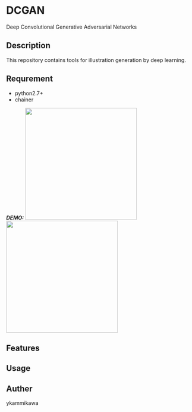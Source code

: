 # DCGAN
Deep Convolutional Generative Adversarial Networks


## Description
This repository contains tools for illustration generation by deep learning.

## Requrement
 - python2.7+
 - chainer

***DEMO:***
<img src=https://user-images.githubusercontent.com/27678705/27029284-95b123ce-4fa2-11e7-94b1-bd115fc94cde.png width="300px"><img src=https://user-images.githubusercontent.com/27678705/27029425-4b08132c-4fa3-11e7-8ee3-83537530c3bd.png width="300px">


## Features
 
 
## Usage
    
## Auther

ykammikawa
